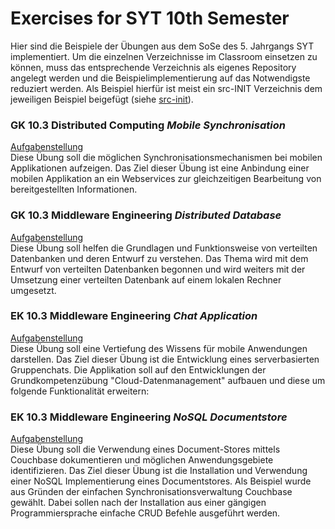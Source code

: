 # Exercises for SYT 10th Semester
Hier sind die Beispiele der Übungen aus dem SoSe des 5. Jahrgangs SYT implementiert.
Um die einzelnen Verzeichnisse im Classroom einsetzen zu können, muss das entsprechende Verzeichnis als eigenes Repository angelegt werden und die Beispielimplementierung auf das Notwendigste reduziert werden. Als Beispiel hierfür ist meist ein src-INIT Verzeichnis dem jeweiligen Beispiel beigefügt (siehe [src-init](dezsys_/mobile-synchronisation/src-init)).  

### GK 10.3 Distributed Computing *Mobile Synchronisation*
[Aufgabenstellung](dezsys_/mobile-synchronisation/TASK.md)  
Diese Übung soll die möglichen Synchronisationsmechanismen bei mobilen Applikationen aufzeigen. Das Ziel dieser Übung ist eine Anbindung einer mobilen Applikation an ein Webservices zur gleichzeitigen Bearbeitung von bereitgestellten Informationen.

### GK 10.3 Middleware Engineering *Distributed Database*
[Aufgabenstellung](dezsys_/distributed-database/TASK.md)  
Diese Übung soll helfen die Grundlagen und Funktionsweise von verteilten Datenbanken und deren Entwurf zu verstehen. Das Thema wird mit dem Entwurf von verteilten Datenbanken begonnen und wird weiters mit der Umsetzung einer verteilten Datenbank auf einem lokalen Rechner umgesetzt.

### EK 10.3 Middleware Engineering *Chat Application*
[Aufgabenstellung](dezsys_/chat-application/TASK.md)  
Diese Übung soll eine Vertiefung des Wissens für mobile Anwendungen darstellen. Das Ziel dieser Übung ist die Entwicklung eines serverbasierten Gruppenchats. Die Applikation soll auf den Entwicklungen der Grundkompetenzübung "Cloud-Datenmanagement" aufbauen und diese um folgende Funktionalität erweitern:

### EK 10.3 Middleware Engineering *NoSQL Documentstore*
[Aufgabenstellung](dezsys_/nosql-documentstore/TASK.md)  
Diese Übung soll die Verwendung eines Document-Stores mittels Couchbase dokumentieren und möglichen Anwendungsgebiete identifizieren. Das Ziel dieser Übung ist die Installation und Verwendung einer NoSQL Implementierung eines Documentstores. Als Beispiel wurde aus Gründen der einfachen Synchronisationsverwaltung Couchbase gewählt. Dabei sollen nach der Installation aus einer gängigen Programmiersprache einfache CRUD Befehle ausgeführt werden.


